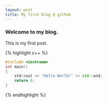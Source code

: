 ```yaml
---
layout: post
title: My first blog @ github
---
```


### Welcome to my blog.

 This is my first post.

{% highlight c++ %}
```cpp
#include <iostream>
int main()
{
    std:cout << "Hello World!" << std::end;
    return 0;
}
```
{% endhighlight %}

